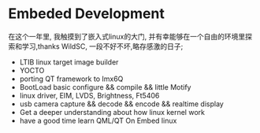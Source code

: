 # Embeded Development

在这个一年里, 我触摸到了嵌入式linux的大门, 并有幸能够在一个自由的环境里探索和学习,thanks WildSC, 一段不好不坏,略存感激的日子;

- LTIB linux target image builder
- YOCTO 
- porting QT framework to Imx6Q
- BootLoad basic configure && compile && little Motify
- linux driver, EIM, LVDS, Brightness, Ft5406
- usb camera capture && decode && encode && realtime display
- Get a deeper understanding about how linux kernel work
- have a good time learn QML/QT On Embed linux

